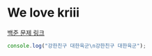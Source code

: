 # We love kriii

[백준 문제 링크](https://www.acmicpc.net/problem/10718)

```javascript
console.log("강한친구 대한육군\n강한친구 대한육군");
```
